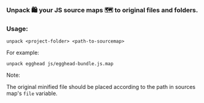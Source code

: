 ### Unpack 🛍  your JS source maps 🗺  to original files and folders.

### Usage:
``` unpack <project-folder> <path-to-sourcemap> ```

For example:

``` unpack egghead js/egghead-bundle.js.map ```

Note:

The original minified file should be placed according to the path in sources map's `file` variable.

